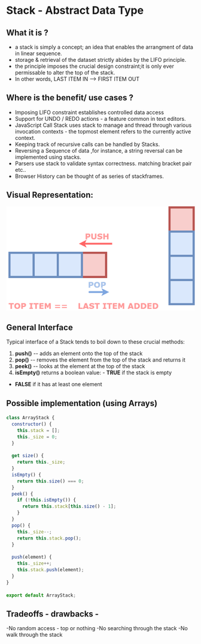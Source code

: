 # Stack - Abstract Data Type

## What it is ?

- a stack is simply a concept; an idea that enables the arrangment of data in linear sequence.
- storage & retrieval of the dataset strictly abides by the LIFO principle.
- the principle imposes the crucial design constraint;it is only ever permissable to alter the top of the stack.
- In other words, LAST ITEM IN --> FIRST ITEM OUT

## Where is the benefit/ use cases ?

- Imposing LIFO constraint establishes controlled data access
- Support for UNDO / REDO actions - a feature common in text editors.
- JavaScript Call Stack uses stack to manage and thread through various invocation contexts - the topmost element refers to the currently active context.
- Keeping track of recursive calls can be handled by Stacks.
- Reversing a Sequence of data ,for instance, a string reversal can be implemented using stacks.
- Parsers use stack to validate syntax correctness. matching bracket pair etc..
- Browser History can be thought of as series of stackframes.

## Visual Representation:

![Stack Visual Depiction](images/Stack.png)

## General Interface

Typical interface of a Stack tends to boil down to these crucial methods:

1. **push()** -- adds an element onto the top of the stack
2. **pop()** -- removes the element from the top of the stack and returns it
3. **peek()** -- looks at the element at the top of the stack
4. **isEmpty()** returns a boolean value: - **TRUE** if the stack is empty

- **FALSE** if it has at least one element

## Possible implementation (using **Arrays**)

```javascript
class ArrayStack {
  constructor() {
    this.stack = [];
    this._size = 0;
  }

  get size() {
    return this._size;
  }
  isEmpty() {
    return this.size() === 0;
  }
  peek() {
    if (!this.isEmpty()) {
      return this.stack[this.size() - 1];
    }
  }
  pop() {
    this._size--;
    return this.stack.pop();
  }

  push(element) {
    this._size++;
    this.stack.push(element);
  }
}

export default ArrayStack;
```

## Tradeoffs - drawbacks -

-No random access - top or nothing
-No searching through the stack
-No walk through the stack

